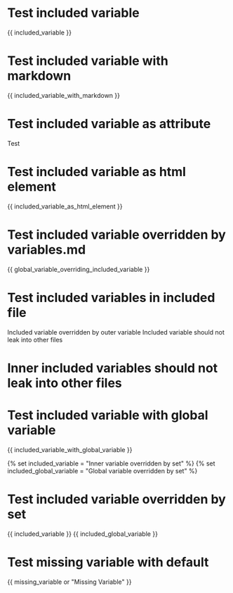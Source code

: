 # Test included variable
{{ included_variable }}

# Test included variable with markdown
{{ included_variable_with_markdown }}

# Test included variable as attribute
<p style="{{ included_variable_as_attribute }}">Test</p>

# Test included variable as html element
{{ included_variable_as_html_element }}

# Test included variable overridden by variables.md
{{ global_variable_overriding_included_variable }}

# Test included variables in included file
<include src="testIncludeVariablesIncludedFile.md">
  <span id="included_variable_inner_overridden">Included variable overridden by outer variable</span>
  <span id="included_variable_should_not_leak_inner">Included variable should not leak into other files</span>
</include>

# Inner included variables should not leak into other files
<include src="testIncludeVariableLeakInner.md" />

# Test included variable with global variable
{{ included_variable_with_global_variable }}

{% set included_variable = "Inner variable overridden by set" %}
{% set included_global_variable = "Global variable overridden by set" %}

# Test included variable overridden by set
{{ included_variable }}
{{ included_global_variable }}

# Test missing variable with default
{{ missing_variable or "Missing Variable" }}
